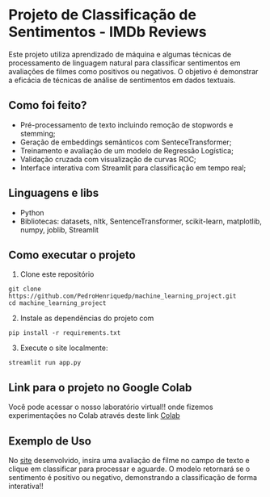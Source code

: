 # Projeto de Classificação de Sentimentos - IMDb Reviews

Este projeto utiliza aprendizado de máquina e algumas técnicas de processamento de linguagem natural para classificar sentimentos em avaliações de filmes como positivos ou negativos. O objetivo é demonstrar a eficácia de técnicas de análise de sentimentos em dados textuais.

## Como foi feito?
- Pré-processamento de texto incluindo remoção de stopwords e stemming;
- Geração de embeddings semânticos com SenteceTransformer;
- Treinamento e avaliação de um modelo de Regressão Logística;
- Validação cruzada com visualização de curvas ROC;
- Interface interativa com Streamlit para classificação em tempo real;

## Linguagens e libs
- Python
- Bibliotecas: datasets, nltk, SentenceTransformer, scikit-learn, matplotlib, numpy, joblib, Streamlit

## Como executar o projeto
1. Clone este repositório
```
git clone https://github.com/PedroHenriquedp/machine_learning_project.git
cd machine_learning_project
```

2. Instale as dependências do projeto com
```
pip install -r requirements.txt
```

3. Execute o site localmente:
```
streamlit run app.py
```

## Link para o projeto no Google Colab
Você pode acessar o nosso laboratório virtual!! onde fizemos experimentações no Colab através deste link [Colab](https://colab.research.google.com/drive/1DQ4Xra11uCROCeMSsmAYNWF1unCVTNND?usp=sharing)

## Exemplo de Uso
No [site](https://am20243epu.streamlit.app/) desenvolvido, insira uma avaliação de filme no campo de texto e clique em classificar para processar e aguarde. O modelo retornará se o sentimento é positivo ou negativo, demonstrando a classificação de forma interativa!!

